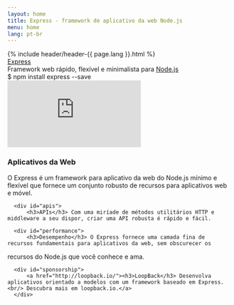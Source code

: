 ```yaml
---
layout: home
title: Express - framework de aplicativo da web Node.js
menu: home
lang: pt-br
---
```

<section id="home-content">
  {% include header/header-{{ page.lang }}.html %}
  <div id="overlay"></div>
  <div id="homepage-leftpane" class="pane">
    <section id="description">
        <div class="express"><a href="/">Express</a></div>
        <span class="description">Framework web rápido, flexível e minimalista para <a href='http://nodejs.org'>Node.js</a></span>
    </section>
    <div id="install-command">$ npm install express --save</div>
  </div>
  <div id="homepage-rightpane" class="pane">
    <iframe src="https://www.youtube.com/embed/HxGt_3F0ULg" frameborder="0" allowfullscreen></iframe>
  </div>
</section>

<!--<section id="doc-langs" markdown="1">
  Documentos do Express disponíveis em outros idiomas:
[Espanhol](/es), [Japonês](/ja),
[Russo](/ru), [Chinês](/zh),
[Coreano](/ko), [Português](/pt-br).
</section>-->

<section id="intro">

  <div id="boxes" class="clearfix">
      <div id="web-applications">
          <h3>Aplicativos da Web</h3> O Express é um framework para aplicativo da web do Node.js mínimo e flexível que fornece um conjunto
robusto de recursos para aplicativos web e móvel.
</div>

      <div id="apis">
          <h3>APIs</h3> Com uma miríade de métodos utilitários HTTP e middleware a seu dispor, criar uma API robusta é rápido e fácil.
</div>

      <div id="performance">
          <h3>Desempenho</h3> O Express fornece uma camada fina de recursos fundamentais para aplicativos da web, sem obscurecer os
recursos do Node.js que você conhece e ama.
</div>

      <div id="sponsorship">
          <a href="http://loopback.io/"><h3>LoopBack</h3> Desenvolva aplicativos orientado a modelos com um framework baseado em Express.<br/> Descubra mais em loopback.io.</a>
      </div>
  </div>

</section>

<!--
<section id="announcements">
  {% include announcement/announcement-{{ page.lang }}.md %}
</section>
-->
